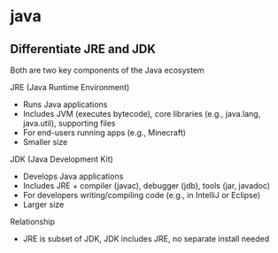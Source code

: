 # java

## Differentiate JRE and JDK

Both are two key components of the Java ecosystem

JRE (Java Runtime Environment)

- Runs Java applications
- Includes JVM (executes bytecode), core libraries (e.g., java.lang, java.util), supporting files
- For end-users running apps (e.g., Minecraft)
- Smaller size

JDK (Java Development Kit)

- Develops Java applications
- Includes JRE + compiler (javac), debugger (jdb), tools (jar, javadoc)
- For developers writing/compiling code (e.g., in IntelliJ or Eclipse)
- Larger size

Relationship

- JRE is subset of JDK, JDK includes JRE, no separate install needed
